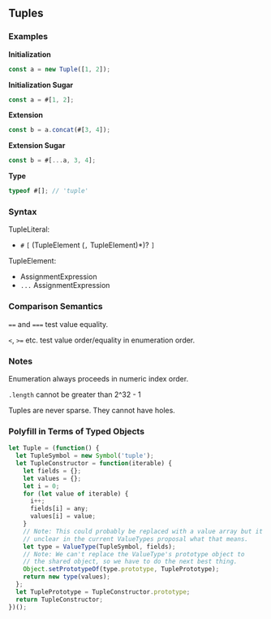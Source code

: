 Tuples
------

### Examples

__Initialization__
```javascript
const a = new Tuple([1, 2]);
```

__Initialization Sugar__
```javascript
const a = #[1, 2];
```

__Extension__
```javascript
const b = a.concat(#[3, 4]);
```

__Extension Sugar__
```javascript
const b = #[...a, 3, 4];
```

__Type__
```javascript
typeof #[]; // 'tuple'
```

### Syntax

TupleLiteral:
- `#` `[` (TupleElement (`,` TupleElement)*)? `]`

TupleElement:
- AssignmentExpression
- `...` AssignmentExpression

### Comparison Semantics

`==` and `===` test value equality.

`<`, `>=` etc. test value order/equality in enumeration order.

### Notes

Enumeration always proceeds in numeric index order.

`.length` cannot be greater than 2^32 - 1

Tuples are never sparse. They cannot have holes.

### Polyfill in Terms of Typed Objects

```javascript
let Tuple = (function() {
  let TupleSymbol = new Symbol('tuple');
  let TupleConstructor = function(iterable) {
    let fields = {};
    let values = {};
    let i = 0;
    for (let value of iterable) {
      i++;
      fields[i] = any;
      values[i] = value;
    }
    // Note: This could probably be replaced with a value array but it's
    // unclear in the current ValueTypes proposal what that means.
    let type = ValueType(TupleSymbol, fields);
    // Note: We can't replace the ValueType's prototype object to
    // the shared object, so we have to do the next best thing.
    Object.setPrototypeOf(type.prototype, TuplePrototype);
    return new type(values);
  };
  let TuplePrototype = TupleConstructor.prototype;
  return TupleConstructor;
})();
```
